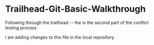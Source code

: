 # Trailhead-Git-Basic-Walkthrough
Following through the trailhead -- the is the second part of the conflict testing process

I am adding changes to this file in the local repository.